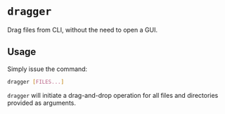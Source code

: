 # `dragger`

Drag files from CLI, without the need to open a GUI.

## Usage

Simply issue the command:

```bash
dragger [FILES...]
```

`dragger` will initiate a drag-and-drop operation for all files and directories
provided as arguments.
